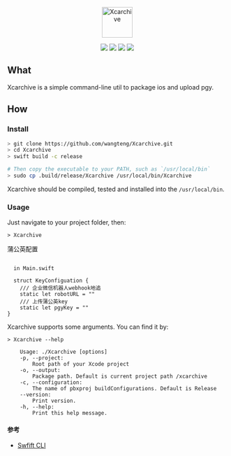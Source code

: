 <p align="center">
<img src="https://swift.org/assets/images/swift.svg" alt="Xcarchive" title="Xcarchive" height="70"/>
</p>

<p align="center">
<a href="https://swift.org/package-manager/"><img src="https://img.shields.io/badge/swift-5.0+-brightgreen.svg"/></a>
<a href="https://swift.org/package-manager/"><img src="https://img.shields.io/badge/SPM-ready-orange.svg"></a>
<a href="https://raw.githubusercontent.com/onevcat/Kingfisher/master/LICENSE"><img src="https://img.shields.io/cocoapods/l/Kingfisher.svg?style=flat"></a>
<a href="https://swift.org/package-manager/"><img src="https://img.shields.io/badge/platform-macos%20|%20Linux-blue.svg"/></a>
</p>

## What

Xcarchive is a simple command-line util to package ios and upload pgy.

## How

### Install

```bash
> git clone https://github.com/wangteng/Xcarchive.git
> cd Xcarchive
> swift build -c release

# Then copy the executable to your PATH, such as `/usr/local/bin`
> sudo cp .build/release/Xcarchive /usr/local/bin/Xcarchive
```

Xcarchive should be compiled, tested and installed into the `/usr/local/bin`.

### Usage

Just navigate to your project folder, then:

```shell
> Xcarchive
```
蒲公英配置
```shell

  in Main.swift
  
  struct KeyConfiguation {
    /// 企业微信机器人webhook地追
    static let robotURL = ""
    /// 上传蒲公英key
    static let pgyKey = ""
}
```

Xcarchive supports some arguments. You can find it by:

```shell
> Xcarchive --help

    Usage: ./Xcarchive [options]
    -p, --project:
        Root path of your Xcode project
    -o, --output:
        Package path. Default is current project path /xcarchive
    -c, --configuration:
        The name of pbxproj buildConfigurations. Default is Release
    --version:
        Print version.
    -h, --help:
        Print this help message.
```

#### 参考

- [Swfift CLI](https://mp.weixin.qq.com/s/tX8LPjmGLEV9IT1_smMQBw)


